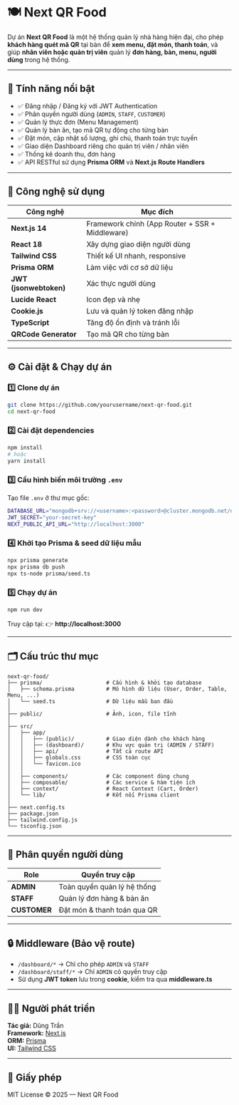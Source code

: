 # 🍽️ Next QR Food

Dự án **Next QR Food** là một hệ thống quản lý nhà hàng hiện đại, cho phép **khách hàng quét mã QR** tại bàn để **xem menu, đặt món, thanh toán**, và giúp **nhân viên hoặc quản trị viên** quản lý **đơn hàng, bàn, menu, người dùng** trong hệ thống.

---

## 🚀 Tính năng nổi bật

- ✅ Đăng nhập / Đăng ký với JWT Authentication  
- ✅ Phân quyền người dùng (`ADMIN`, `STAFF`, `CUSTOMER`)  
- ✅ Quản lý thực đơn (Menu Management)  
- ✅ Quản lý bàn ăn, tạo mã QR tự động cho từng bàn  
- ✅ Đặt món, cập nhật số lượng, ghi chú, thanh toán trực tuyến  
- ✅ Giao diện Dashboard riêng cho quản trị viên / nhân viên  
- ✅ Thống kê doanh thu, đơn hàng  
- ✅ API RESTful sử dụng **Prisma ORM** và **Next.js Route Handlers**

---

## 🧱 Công nghệ sử dụng

| Công nghệ | Mục đích |
|------------|----------|
| **Next.js 14** | Framework chính (App Router + SSR + Middleware) |
| **React 18** | Xây dựng giao diện người dùng |
| **Tailwind CSS** | Thiết kế UI nhanh, responsive |
| **Prisma ORM** | Làm việc với cơ sở dữ liệu |
| **JWT (jsonwebtoken)** | Xác thực người dùng |
| **Lucide React** | Icon đẹp và nhẹ |
| **Cookie.js** | Lưu và quản lý token đăng nhập |
| **TypeScript** | Tăng độ ổn định và tránh lỗi |
| **QRCode Generator** | Tạo mã QR cho từng bàn |

---

## ⚙️ Cài đặt & Chạy dự án

### 1️⃣ Clone dự án
```bash
git clone https://github.com/yourusername/next-qr-food.git
cd next-qr-food
```

### 2️⃣ Cài đặt dependencies
```bash
npm install
# hoặc
yarn install
```

### 3️⃣ Cấu hình biến môi trường `.env`
Tạo file `.env` ở thư mục gốc:
```bash
DATABASE_URL="mongodb+srv://<username>:<password>@cluster.mongodb.net/qrfood"
JWT_SECRET="your-secret-key"
NEXT_PUBLIC_API_URL="http://localhost:3000"
```

### 4️⃣ Khởi tạo Prisma & seed dữ liệu mẫu
```bash
npx prisma generate
npx prisma db push
npx ts-node prisma/seed.ts
```

### 5️⃣ Chạy dự án
```bash
npm run dev
```
Truy cập tại: 👉 **http://localhost:3000**

---

## 🗂️ Cấu trúc thư mục

```
next-qr-food/
├── prisma/                    # Cấu hình & khởi tạo database
│   ├── schema.prisma          # Mô hình dữ liệu (User, Order, Table, Menu, ...)
│   └── seed.ts                # Dữ liệu mẫu ban đầu
│
├── public/                    # Ảnh, icon, file tĩnh
│
├── src/
│   ├── app/
│   │   ├── (public)/          # Giao diện dành cho khách hàng
│   │   ├── (dashboard)/       # Khu vực quản trị (ADMIN / STAFF)
│   │   ├── api/               # Tất cả route API
│   │   ├── globals.css        # CSS toàn cục
│   │   └── favicon.ico
│   │
│   ├── components/            # Các component dùng chung
│   ├── composable/            # Các service & hàm tiện ích
│   ├── context/               # React Context (Cart, Order)
│   └── lib/                   # Kết nối Prisma client
│
├── next.config.ts
├── package.json
├── tailwind.config.js
└── tsconfig.json
```

---

## 🧩 Phân quyền người dùng

| Role | Quyền truy cập |
|------|----------------|
| **ADMIN** | Toàn quyền quản lý hệ thống |
| **STAFF** | Quản lý đơn hàng & bàn ăn |
| **CUSTOMER** | Đặt món & thanh toán qua QR |

---

## 🔒 Middleware (Bảo vệ route)

- `/dashboard/*` → Chỉ cho phép `ADMIN` và `STAFF`
- `/dashboard/staff/*` → Chỉ `ADMIN` có quyền truy cập  
- Sử dụng **JWT token** lưu trong **cookie**, kiểm tra qua **middleware.ts**

---

## 🧑‍💻 Người phát triển

**Tác giả:** Dũng Trần  
**Framework:** [Next.js](https://nextjs.org/)  
**ORM:** [Prisma](https://www.prisma.io/)  
**UI:** [Tailwind CSS](https://tailwindcss.com/)

---

## 📜 Giấy phép

MIT License © 2025 — Next QR Food
